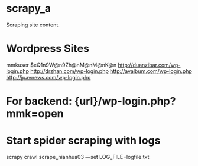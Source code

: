 # scrapy_a
Scraping site content.

# Wordpress Sites
mmkuser     $eQ1n9W@n9Zh@nM@nM@nK@n
http://duanzibar.com/wp-login.php
http://drzhan.com/wp-login.php
http://avalbum.com/wp-login.php
http://jpavnews.com/wp-login.php

# For backend: {url}/wp-login.php?mmk=open

# Start spider scraping with logs
scrapy crawl scrape_nianhua03 —set LOG_FILE=logfile.txt